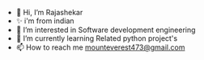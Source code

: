- 👋 Hi, I’m Rajashekar
- ✨ i'm from indian
- 👀 I’m interested in Software development engineering
- 🌱 I’m currently learning Related python project's
- 📫 How to reach me mounteverest473@gmail.com

<!---
Mounteverest1234/Mounteverest1234 is a ✨ special ✨ repository because its `README.md` (this file) appears on your GitHub profile.
You can click the Preview link to take a look at your changes.
--->
